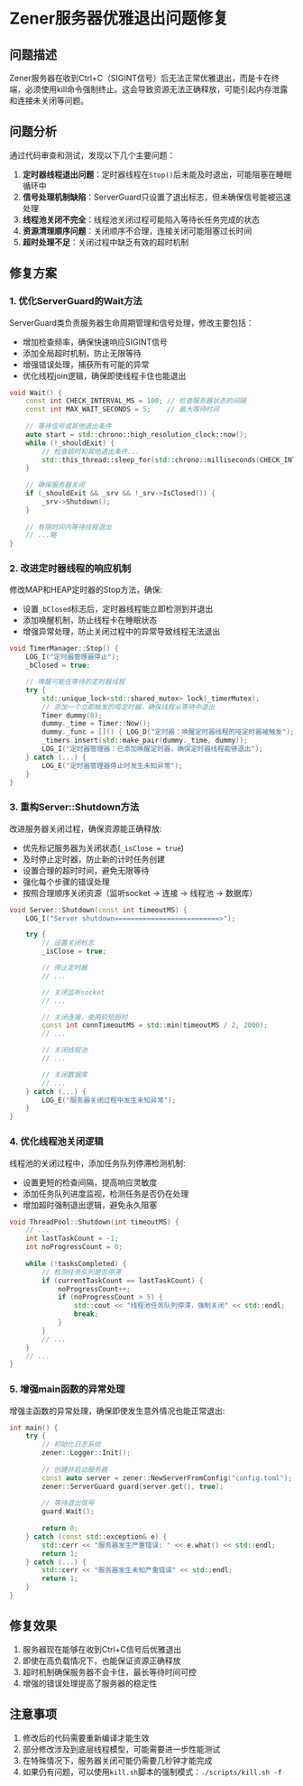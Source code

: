 # Zener服务器优雅退出问题修复

## 问题描述

Zener服务器在收到Ctrl+C（SIGINT信号）后无法正常优雅退出，而是卡在终端，必须使用kill命令强制终止。这会导致资源无法正确释放，可能引起内存泄露和连接未关闭等问题。

## 问题分析

通过代码审查和测试，发现以下几个主要问题：

1. **定时器线程退出问题**：定时器线程在`Stop()`后未能及时退出，可能阻塞在睡眠循环中
2. **信号处理机制缺陷**：ServerGuard只设置了退出标志，但未确保信号能被迅速处理
3. **线程池关闭不完全**：线程池关闭过程可能陷入等待长任务完成的状态
4. **资源清理顺序问题**：关闭顺序不合理，连接关闭可能阻塞过长时间
5. **超时处理不足**：关闭过程中缺乏有效的超时机制

## 修复方案

### 1. 优化ServerGuard的Wait方法

ServerGuard类负责服务器生命周期管理和信号处理，修改主要包括：

- 增加检查频率，确保快速响应SIGINT信号
- 添加全局超时机制，防止无限等待
- 增强错误处理，捕获所有可能的异常
- 优化线程join逻辑，确保即使线程卡住也能退出

```cpp
void Wait() {
    const int CHECK_INTERVAL_MS = 100; // 检查服务器状态的间隔
    const int MAX_WAIT_SECONDS = 5;    // 最大等待时间
    
    // 等待信号或其他退出条件
    auto start = std::chrono::high_resolution_clock::now();
    while (!_shouldExit) {
        // 检查超时和其他退出条件...
        std::this_thread::sleep_for(std::chrono::milliseconds(CHECK_INTERVAL_MS));
    }
    
    // 确保服务器关闭
    if (_shouldExit && _srv && !_srv->IsClosed()) {
        _srv->Shutdown();
    }
    
    // 有限时间内等待线程退出
    // ...略
}
```

### 2. 改进定时器线程的响应机制

修改MAP和HEAP定时器的Stop方法，确保:

- 设置`_bClosed`标志后，定时器线程能立即检测到并退出
- 添加唤醒机制，防止线程卡在睡眠状态
- 增强异常处理，防止关闭过程中的异常导致线程无法退出

```cpp
void TimerManager::Stop() {
    LOG_I("定时器管理器停止");
    _bClosed = true;

    // 唤醒可能在等待的定时器线程
    try {
        std::unique_lock<std::shared_mutex> lock(_timerMutex);
        // 添加一个立即触发的哑定时器，确保线程从等待中退出
        Timer dummy(0);
        dummy._time = Timer::Now();
        dummy._func = []() { LOG_D("定时器：唤醒定时器线程的哑定时器被触发"); };
        _timers.insert(std::make_pair(dummy._time, dummy));
        LOG_I("定时器管理器：已添加唤醒定时器，确保定时器线程能够退出");
    } catch (...) {
        LOG_E("定时器管理器停止时发生未知异常");
    }
}
```

### 3. 重构Server::Shutdown方法

改进服务器关闭过程，确保资源能正确释放:

- 优先标记服务器为关闭状态(`_isClose = true`)
- 及时停止定时器，防止新的计时任务创建
- 设置合理的超时时间，避免无限等待
- 强化每个步骤的错误处理
- 按照合理顺序关闭资源（监听socket → 连接 → 线程池 → 数据库）

```cpp
void Server::Shutdown(const int timeoutMS) {
    LOG_I("Server shutdown==========================>");

    try {
        // 设置关闭标志
        _isClose = true;

        // 停止定时器
        // ...

        // 关闭监听socket
        // ...

        // 关闭连接，使用较短超时
        const int connTimeoutMS = std::min(timeoutMS / 2, 2000);
        // ...

        // 关闭线程池
        // ...

        // 关闭数据库
        // ...
    } catch (...) {
        LOG_E("服务器关闭过程中发生未知异常");
    }
}
```

### 4. 优化线程池关闭逻辑

线程池的关闭过程中，添加任务队列停滞检测机制:

- 设置更短的检查间隔，提高响应灵敏度
- 添加任务队列进度监视，检测任务是否仍在处理
- 增加超时强制退出逻辑，避免永久阻塞

```cpp
void ThreadPool::Shutdown(int timeoutMS) {
    // ...
    int lastTaskCount = -1;
    int noProgressCount = 0;
    
    while (!tasksCompleted) {
        // 检测任务队列是否停滞
        if (currentTaskCount == lastTaskCount) {
            noProgressCount++;
            if (noProgressCount > 5) {
                std::cout << "线程池任务队列停滞，强制关闭" << std::endl;
                break;
            }
        }
        // ...
    }
    // ...
}
```

### 5. 增强main函数的异常处理

增强主函数的异常处理，确保即使发生意外情况也能正常退出:

```cpp
int main() {
    try {
        // 初始化日志系统
        zener::Logger::Init();
        
        // 创建并启动服务器
        const auto server = zener::NewServerFromConfig("config.toml");
        zener::ServerGuard guard(server.get(), true);
        
        // 等待退出信号
        guard.Wait();
        
        return 0;
    } catch (const std::exception& e) {
        std::cerr << "服务器发生严重错误: " << e.what() << std::endl;
        return 1;
    } catch (...) {
        std::cerr << "服务器发生未知严重错误" << std::endl;
        return 1;
    }
}
```

## 修复效果

1. 服务器现在能够在收到Ctrl+C信号后优雅退出
2. 即使在高负载情况下，也能保证资源正确释放
3. 超时机制确保服务器不会卡住，最长等待时间可控
4. 增强的错误处理提高了服务器的稳定性

## 注意事项

1. 修改后的代码需要重新编译才能生效
2. 部分修改涉及到底层线程模型，可能需要进一步性能测试
3. 在特殊情况下，服务器关闭可能仍需要几秒钟才能完成
4. 如果仍有问题，可以使用`kill.sh`脚本的强制模式：`./scripts/kill.sh -f` 